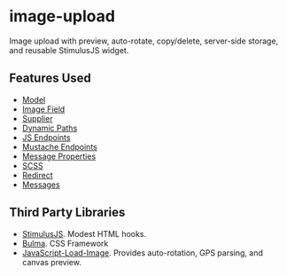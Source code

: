 # image-upload

Image upload with preview, auto-rotate, copy/delete,
server-side storage, and reusable StimulusJS widget.

## Features Used

- [Model](https://stacklane.com/docs/models/)
- [Image Field](https://stacklane.com/docs/models/images)
- [Supplier](https://stacklane.com/docs/scripting/suppliers)
- [Dynamic Paths](https://stacklane.com/docs/endpoints/dynamic)
- [JS Endpoints](https://stacklane.com/docs/endpoints/js)
- [Mustache Endpoints](https://stacklane.com/docs/endpoints/mustache)
- [Message Properties](https://stacklane.com/docs/settings/properties)
- [SCSS](https://stacklane.com/docs/endpoints/assets)
- [Redirect](https://stacklane.com/docs/scripting/helpers#redirect)
- [Messages](https://stacklane.com/docs/scripting/messages)

## Third Party Libraries

- [StimulusJS](https://stimulusjs.org). Modest HTML hooks.
- [Bulma](https://bulma.io). CSS Framework
- [JavaScript-Load-Image](https://github.com/blueimp/JavaScript-Load-Image). Provides auto-rotation, GPS parsing, and canvas preview.
